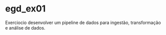 # egd_ex01
Exerciocio desenvolver um pipeline de dados para ingestão, transformação e análise de dados. 
